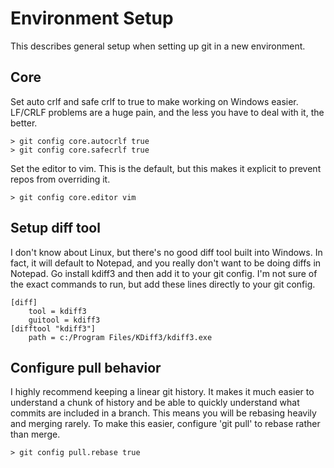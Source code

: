 # Environment Setup

This describes general setup when setting up git in a new environment. 

## Core

Set auto crlf and safe crlf to true to make working on Windows easier. LF/CRLF problems are a huge pain, and the less you have to deal with it, the better. 

```
> git config core.autocrlf true
> git config core.safecrlf true
```

Set the editor to vim. This is the default, but this makes it explicit to prevent repos from overriding it.

```
> git config core.editor vim
```

## Setup diff tool

I don't know about Linux, but there's no good diff tool built into Windows. In fact, it will default to Notepad, and you really don't want to be doing diffs in Notepad. Go install kdiff3 and then add it to your git config. I'm not sure of the exact commands to run, but add these lines directly to your git config.

```
[diff]
	tool = kdiff3
	guitool = kdiff3
[difftool "kdiff3"]
	path = c:/Program Files/KDiff3/kdiff3.exe
```

## Configure pull behavior

I highly recommend keeping a linear git history. It makes it much easier to understand a chunk of history and be able to quickly understand what commits are included in a branch. This means you will be rebasing heavily and merging rarely. To make this easier, configure 'git pull' to rebase rather than merge.

```
> git config pull.rebase true
```
